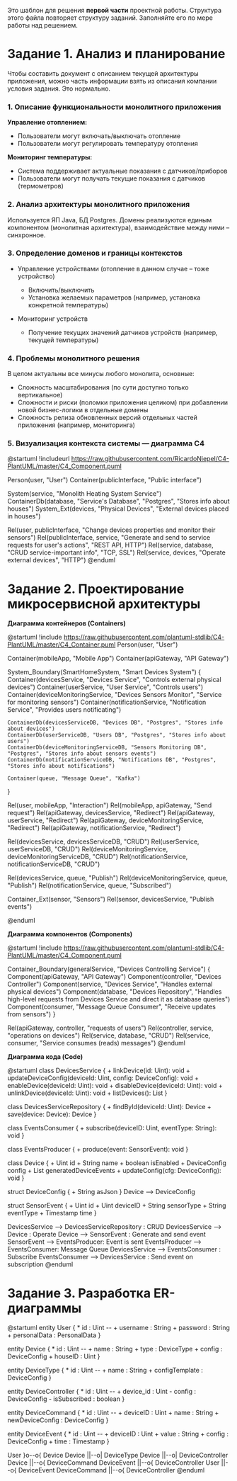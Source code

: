 Это шаблон для решения **первой части** проектной работы. Структура этого файла повторяет структуру заданий. Заполняйте его по мере работы над решением.

# Задание 1. Анализ и планирование

Чтобы составить документ с описанием текущей архитектуры приложения, можно часть информации взять из описания компании условия задания. Это нормально.

### 1. Описание функциональности монолитного приложения

**Управление отоплением:**

- Пользователи могут включать/выключать отопление
- Пользователи могут регулировать температуру отопления

**Мониторинг температуры:**

- Система поддерживает актуальные показания с датчиков/приборов
- Пользователи могут получать текущие показания с датчиков (термометров)

### 2. Анализ архитектуры монолитного приложения

Используется ЯП Java, БД Postgres. Домены реализуются единым компонентом (монолитная архитектура), взаимодействие между ними – синхронное.

### 3. Определение доменов и границы контекстов

- Управление устройствами (отопление в данном случае – тоже устройство)
  - Включить/выключить
  - Установка желаемых параметров (например, установка конкретной температуры)

- Мониторинг устройств
  - Получение текущих значений датчиков устройств (например, текущей температуры)

### **4. Проблемы монолитного решения**

В целом актуальны все минусы любого монолита, основные:
- Сложность масштабирования (по сути доступно только вертикальное)
- Сложности и риски (поломки приложения целиком) при добавлении новой бизнес-логики в отдельные домены
- Сложность релиза обновленных версий отдельных частей приложения (например, мониторинга)

### 5. Визуализация контекста системы — диаграмма С4


@startuml
!includeurl https://raw.githubusercontent.com/RicardoNiepel/C4-PlantUML/master/C4_Component.puml

Person(user, "User")
Container(publicInterface, "Public interface")

System(service, "Monolith Heating System Service")
ContainerDb(database, "Service's Database", "Postgres", "Stores info about houses")
System_Ext(devices, "Physical Devices", "External devices placed in houses")

Rel(user, publicInterface, "Change devices properties and monitor their sensors")
Rel(publicInterface, service, "Generate and send to service requests for user's actions", "REST API, HTTP")
Rel(service, database, "CRUD service-important info", "TCP, SSL")
Rel(service, devices, "Operate external devices", "HTTP")
@enduml


# Задание 2. Проектирование микросервисной архитектуры

**Диаграмма контейнеров (Containers)**


@startuml
!include https://raw.githubusercontent.com/plantuml-stdlib/C4-PlantUML/master/C4_Container.puml
Person(user, "User")

Container(mobileApp, "Mobile App")
Container(apiGateway, "API Gateway")

System_Boundary(SmartHomeSystem, "Smart Devices System") {
    Container(devicesService, "Devices Service", "Controls external physical devices")
    Container(userService, "User Service", "Controls users")
    Container(deviceMonitoringService, "Devices Sensors Monitor", "Service for monitoring sensors")
    Container(notificationService, "Notification Service", "Provides users notificating")

    ContainerDb(devicesServiceDB, "Devices DB", "Postgres", "Stores info about devices")
    ContainerDb(userServiceDB, "Users DB", "Postgres", "Stores info about users")
    ContainerDb(deviceMonitoringServiceDB, "Sensors Monitoring DB", "Postgres", "Stores info about sensors events")
    ContainerDb(notificationServiceDB, "Notifications DB", "Postgres", "Stores info about notifications")

    Container(queue, "Message Queue", "Kafka")
}

Rel(user, mobileApp, "Interaction")
Rel(mobileApp, apiGateway, "Send request")
Rel(apiGateway, devicesService, "Redirect")
Rel(apiGateway, userService, "Redirect")
Rel(apiGateway, deviceMonitoringService, "Redirect")
Rel(apiGateway, notificationService, "Redirect")

Rel(devicesService, devicesServiceDB, "CRUD")
Rel(userService, userServiceDB, "CRUD")
Rel(deviceMonitoringService, deviceMonitoringServiceDB, "CRUD")
Rel(notificationService, notificationServiceDB, "CRUD")

Rel(devicesService, queue, "Publish")
Rel(deviceMonitoringService, queue, "Publish")
Rel(notificationService, queue, "Subscribed")

Container_Ext(sensor, "Sensors")
Rel(sensor, devicesService, "Publish events")

@enduml


**Диаграмма компонентов (Components)**


@startuml
!include https://raw.githubusercontent.com/plantuml-stdlib/C4-PlantUML/master/C4_Component.puml

Container_Boundary(generalService, "Devices Controlling Service") {
    Component(apiGateway, "API Gateway")
    Component(controller, "Devices Controller")
    Component(service, "Devices Service", "Handles external physical devices")
    Component(database, "Devices Repository", "Handles high-level requests from Devices Service and direct it as database queries")
    Component(consumer, "Message Queue Consumer", "Receive updates from sensors")
}

Rel(apiGateway, controller, "requests of users")
Rel(controller, service, "operations on devices")
Rel(service, database, "CRUD")
Rel(service, consumer, "Service consumes (reads) messages")
@enduml


**Диаграмма кода (Code)**


@startuml
class DevicesService {
    + linkDevice(id: Uint): void
    + updateDeviceConfig(deviceId: Uint, config: DeviceConfig): void
    + enableDevice(deviceId: Uint): void
    + disableDevice(deviceId: Uint): void
    + unlinkDevice(deviceId: Uint): void
    + listDevices(): List<Device>
}

class DevicesServiceRepository {
    + findById(deviceId: Uint): Device
    + save(device: Device): Device
}

class EventsConsumer {
    + subscribe(deviceID: Uint, eventType: String): void
}

class EventsProducer {
    + produce(event: SensorEvent): void
}

class Device {
    + Uint id
    + String name
    + boolean isEnabled
    + DeviceConfig config
    + List<SensorEvent> generatedDeviceEvents
    + updateConfig(cfg: DeviceConfig): void
}

struct DeviceConfig {
    + String asJson
}
Device --> DeviceConfig

struct SensorEvent {
    + Uint id
    + Uint deviceID
    + String sensorType
    + String eventType
    + Timestamp time
}

DevicesService --> DevicesServiceRepository : CRUD
DevicesService --> Device : Operate
Device --> SensorEvent : Generate and send event
SensorEvent --> EventsProducer: Event is sent
EventsProducer --> EventsConsumer: Message Queue
DevicesService --> EventsConsumer : Subscribe
EventsConsumer --> DevicesService : Send event on subscription
@enduml


# Задание 3. Разработка ER-диаграммы


@startuml
entity User {
    * id : Uint
    --
    + username : String
    + password : String
    + personalData : PersonalData
}

entity Device {
    * id : Uint
    --
    + name : String
    + type : DeviceType
    + config : DeviceConfig
    + houseID : Uint
}

entity DeviceType {
    * id : Uint
    --
    + name : String
    + configTemplate : DeviceConfig
}

entity DeviceController {
    * id : Uint
    --
    + device_id : Uint
    - config : DeviceConfig
    - isSubscribed : boolean
}

entity DeviceCommand {
    * id : Uint
    --
    + deviceID : Uint
    + name : String
    + newDeviceConfig : DeviceConfig
}

entity DeviceEvent {
    * id : Uint
    --
    + deviceID : Uint
    + value : String
    + config : DeviceConfig
    + time : Timestamp
}

User }o--o{ Device
Device ||--o| DeviceType
Device ||--o| DeviceController
Device ||--o{ DeviceCommand
DeviceEvent ||--o{ DeviceController
User ||--o{ DeviceEvent
DeviceCommand ||--o{ DeviceController
@enduml

